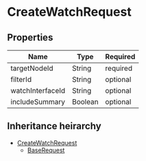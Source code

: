 

# CreateWatchRequest

## Properties

Name | Type | Required
-------- | -------- | --------
targetNodeId | String | required
filterId | String | optional
watchInterfaceId | String | optional
includeSummary | Boolean | optional




## Inheritance heirarchy


* [CreateWatchRequest](CreateWatchRequest.md)
    * [BaseRequest](BaseRequest.md)
